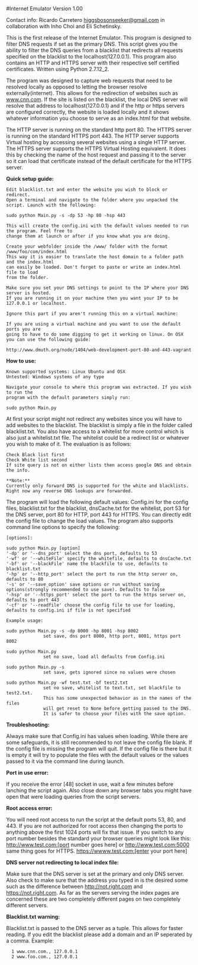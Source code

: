 #Internet Emulator Version 1.00

Contact info:
Ricardo Carretero
higgsbosonseeker@gmail.com
in collaboration with Inho Choi and Eli Schetinsky.

This is the first release of the Internet Emulator. This program is designed to filter DNS requests if set as the primary DNS. This script gives you the ability to filter the DNS queries from a blacklist that redirects all requests specified on the blacklist to the localhost(127.0.0.1). This program also contains an HTTP and HTTPS server with their respective self certified certificates. Written using Python 2.7.12_2.

The program was designed to capture web requests that need to be resolved locally as opposed to letting the browser resolve externally(internet). This allows for the redirection of websites such as www.cnn.com. If the site is listed on the blacklist, the local DNS server will resolve that address to localhost(127.0.0.1) and if the http or https servers are configured correctly, the website is loaded locally and it shows whatever information you choose to serve as an index.html for that website. 

The HTTP server is running on the standard http port 80. The HTTPS server is running on the standard HTTPS port 443. The HTTP server supports Virtual hosting by accessing several websites using a single HTTP server. The HTTPS server supports the HTTPS Virtual Hosting equivalent. It does this by checking the name of the host request and passing it to the server so it can load that certificate instead of the default certificate for the HTTPS server.

**Quick setup guide:**

    Edit blacklist.txt and enter the website you wish to block or redirect.
    Open a terminal and navigate to the folder where you unpacked the script. Launch with the following:
    
    sudo python Main.py -s -dp 53 -hp 80 -hsp 443
    
    This will create the config.ini with the default values needed to run the program. Feel free to 
    change them at launch or after if you know what you are doing.
    
    Create your webfolder inside the /www/ folder with the format /www/foo/com/index.html
    This way it is easier to translate the host domain to a folder path and the index.html
    can easily be loaded. Don't forget to paste or write an index.html file to load
    from the folder.
    
    Make sure you set your DNS settings to point to the IP where your DNS server is hosted. 
    If you are running it on your machine then you want your IP to be 127.0.0.1 or localhost.
    
    Ignore this part if you aren't running this on a virtual machine:
    
    If you are using a virtual machine and you want to use the default ports you are 
    going to have to do some digging to get it working on linux. On OSX you can use the following guide:
    
    http://www.dmuth.org/node/1404/web-development-port-80-and-443-vagrant
    
**How to use:**

    Known supported systems: Linux Ubuntu and OSX 
    Untested: Windows systems of any type
    
    Navigate your console to where this program was extracted. If you wish to run the 
    program with the default parameters simply run:
    
    sudo python Main.py
    
 At first your script might not redirect any websites since you will have to add websites to the blacklist. The blacklist is simply a file in the folder called blacklist.txt. You also have access to a whitelist for more control which is also just a whitelist.txt file. The whitelist could be a redirect list or whatever you wish to make of it. The evaluation is as follows:
 
    Check Black list first
    Check White list second
    If site query is not on either lists then access google DNS and obtain the info.
    
    **Note:** 
    Currently only forward DNS is supported for the white and blacklists. Right now any reverse DNS lookups are forwarded.
    
The program will load the following default values: Config.ini for the config files, blacklist.txt for the blacklist, dnsCache.txt for the whitelist, port 53 for the DNS server, port 80 for HTTP, port 443 for HTTPS. You can directly edit the config file to change the load values. The program also supports command line options to specify the following:
 
    [options]:
    
    sudo python Main.py [option]
    '-dp' or '--dns_port' select the dns port, defaults to 53
    '-wf' or '--whiteFile' specify the whitefile, defaults to dnsCache.txt
    '-bf' or '--blackFile' name the blackfile to use, defaults to blacklist.txt 
    '-hp' or '--http_port' select the port to run the http server on, defaults to 80
    '-s' or '--save_option' save options or run without saving options(strongly recommended to use save). Defaults to false
    '-hsp' or '--https_port' select the port to run the https server on, defaults to port 443
    '-cf' or '--readfile' choose the config file to use for loading, defaults to config.ini if file is not specified
    
    Example usage:
    
    sudo python Main.py -s -dp 8000 -hp 8001 -hsp 8002
                  set save, dns port 8000, http port, 8001, https port 8002
                  
    sudo python Main.py 
                  set no save, load all defaults from Config.ini
                  
    sudo python Main.py -s
                  set save, gets ignored since no values were chosen
                  
    sudo python Main.py -wf test.txt -bf test2.txt
                  set no save, whitelist to text.txt, set blackfile to test2.txt. 
                  This has some unexpected behavior as in the names of the files 
                  will get reset to None before getting passed to the DNS.
                  It is safer to choose your files with the save option.


**Troubleshooting:**

Always make sure that Config.ini has values when loading. While there are some safeguards, it is still recommended to not leave the config file blank. If the config file is missing the program will quit. If the config file is there but it is empty it will try to populate the files with the default values or the values passed to it via the command line during launch.

**Port in use error:**

If you receive the error [48] socket in use, wait a few minutes before lanching the script again. Also close down any browser tabs you might have open that were loading queries from the script servers.

**Root access error:**

You will need root access to run the script at the default ports 53, 80, and 443. If you are not authorized for root access then changing the ports to anything above the first 1024 ports will fix that issue. If you switch to any port number besides the standard your browser queries might look like this: http://www.test.com:[port number goes here] or http://www.test.com:5000 same thing goes for HTTPS. https://wwww.test.com:[enter your port here]

**DNS server not redirecting to local index file:**

Make sure that the DNS server is set at the primary and only DNS server. Also check to make sure that the address you typed in is the desired some such as the difference between http://not.right.com and https://not.right.com. As far as the servers serving the index pages are concerned these are two completely different pages on two completely different servers.

**Blacklist.txt warning:**

Blacklist.txt is passed to the DNS server as a tuple. This allows for faster reading. If you edit the blacklist please add a domain and an IP seperated by a comma. Example:

      1 www.cnn.com., 127.0.0.1
      2 www.foo.com., 127.0.0.1
